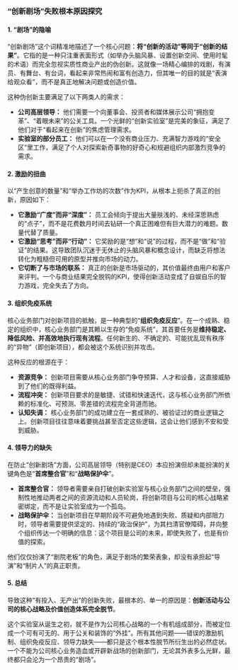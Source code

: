 ### “创新剧场”失败根本原因探究

#### 1. “剧场”的隐喻

“创新剧场”这个词精准地描述了一个核心问题：**将“创新的活动”等同于“创新的结果”**。它指的是一种只注重表面形式（如举办头脑风暴、设置创新空间、使用时髦的术语）而完全忽视实质性商业产出的伪创新。这就像一场精心编排的戏剧，有演员、有舞台、有台词，看起来非常热闹和富有创造力，但其唯一的目的就是“表演给观众看”，而不是真正地解决问题或创造价值。

这种伪创新主要满足了以下两类人的需求：
*   **公司高层领导：** 他们需要一个向董事会、投资者和媒体展示公司“拥抱变革”、“着眼未来”的公关工具。一个光鲜的“创新实验室”是完美的象征，满足了他们对于“看起来在创新”的焦虑管理需求。
*   **实验室的部分员工：** 他们可以在一个没有商业压力、充满智力游戏的“安全区”里工作，满足了个人对探索新奇事物的好奇心和规避组织内部激烈竞争的需求。

#### 2. 激励的扭曲

以“产生创意的数量”和“举办工作坊的次数”作为KPI，从根本上扼杀了真正的创新，原因如下：

*   **它激励“广度”而非“深度”：** 员工会倾向于提出大量肤浅的、未经深思熟虑的“点子”，而不是花费数月时间去钻研一个真正困难但有巨大潜力的难题。数量代替了质量。
*   **它激励“思考”而非“行动”：** 它奖励的是“想”和“说”的过程，而不是“做”和“验证”的结果。这导致团队沉迷于无休止的头脑风暴和概念设计，而缺乏将想法转化为粗糙但可用的原型并推向市场的动力。
*   **它切断了与市场的联系：** 真正的创新是市场驱动的，其价值最终由用户和客户来评判。一个与商业结果完全脱钩的KPI，使得创新活动变成了自娱自乐的智力游戏，完全失去了方向。

#### 3. 组织免疫系统

核心业务部门对创新项目的抵触，是一种典型的“**组织免疫反应**”。在一个成熟、稳定的组织中，核心业务部门是其赖以生存的“免疫系统”，其首要任务是**维持稳定、降低风险、并高效地执行现有流程**。任何新生的、不确定的、可能扰乱现有秩序的“异物”（即创新项目），都会被这个系统识别并攻击。

这种反应的根源在于：
*   **资源竞争：** 创新项目需要从核心业务部门争夺预算、人才和设备，这直接威胁到了他们的既得利益。
*   **流程冲突：** 创新项目要求的是敏捷、试错和快速迭代，这与核心业务部门所依赖的标准化、可预测、零差错的流程完全背道而驰。
*   **认知失调：** 核心业务部门的成功建立在一套成熟的、被验证过的商业逻辑之上。创新项目往往意味着要挑战甚至否定这些逻辑，这会让他们感到不安和受到威胁。

#### 4. 领导力的缺失

在防止“创新剧场”方面，公司高层领导（特别是CEO）本应扮演但却未能扮演的关键角色是“**首席整合官**”和“**战略保护伞**”。

*   **首席整合官：** 领导者需要亲自打破创新实验室与核心业务部门之间的壁垒，强制性地推动两者之间的资源流动和人员轮岗，将创新项目与公司的核心战略紧密绑定，而不是让实验室成为一个孤岛。
*   **战略保护伞：** 当创新项目在早期阶段不可避免地遇到失败、质疑和内部阻力时，领导者需要提供坚定的、持续的“政治保护”，为其扫清官僚障碍，并向整个组织传达一个明确的信息：这个项目是公司的未来，即使失败了，也是有价值的探索。

他们仅仅扮演了“剧院老板”的角色，满足于剧场的繁荣表象，却没有承担起“导演”和“制片人”的真正职责。

#### 5. 总结

导致这种“有投入、无产出”的创新失败，最根本的、单一的原因是：**创新活动与公司的核心战略及价值创造体系完全脱节**。

这个实验室从诞生之初，就不是作为公司核心战略的一个有机组成部分，而被定位成一个可有可无的、用于公关和装饰的“外挂”。所有其他问题——错误的激励机制、组织免疫反应、领导力缺失——都只是这个根本性脱节所衍生出的必然症状。一个不能为公司核心业务造血或开辟新战场的创新部门，无论其外表多么光鲜，最终都只会沦为一个昂贵的“剧场”。

